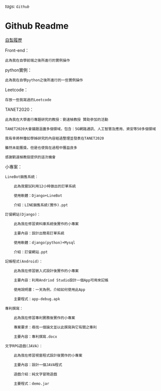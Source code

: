 ###### tags: `Github`
# Github Readme

[自製履歷](https://gishou0930.github.io/experience/Resume/Resume.html)

Front-end：

	此為我在自學前端之後所進行的實例操作

python實例：
	
	此為我在自學python之後所進行的一些實例操作

Leetcode：

	存放一些我寫過的Leetcode

TANET2020：

    此為我在大學進行專題研究的教授：劉遠楨教授 贊助參加的活動
    
    TANET2020大會議題涵蓋多個領域，包含：5G網路通訊、人工智慧及應用、資安等50多個領域
    
    我有幸將林瓊如學姊研究的內容經過整理並發表在TANET2020
    
    雖然未能獲獎，但是也使我在過程中獲益良多
    
    感謝劉遠楨教授提供的這次機會

小專案：

	LineBot銷售系統：
	
		此為我嘗試利用12小時做出的訂單系統
		
		使用軟體：Django+LineBot
		
		介紹：LINE銷售系統(實作).ppt

	訂餐網站(Django)：
		
		此為我在修習資料庫系統後實作的小專案
		
		主要內容：設計出簡易訂單系統
		
		使用軟體：django(python)+Mysql
		
		介紹：訂餐網站.ppt
	
	記帳程式(Android)：

		此為我在修習嵌入式設計後實作的小專案
		
		主要內容：利用Andriod Studio設計一個App可用來記帳
		
		使用說明書：一天為例，介紹如何使用此App
		
		主要程式：app-debug.apk
		
	專利撰寫：

		此為我在修習專利實務後實作的小專案

		專案要求：尋找一個論文並以此撰寫與它有關之專利

		主要內容：專利撰寫.docx
	
	文字RPG遊戲(JAVA)：

		此為我在修習視窗程式設計後實作的小專案
		
		主要內容：設計一個JAVA程式
		
		遊戲介紹：純文字冒險遊戲
		
		主要程式：demo.jar
